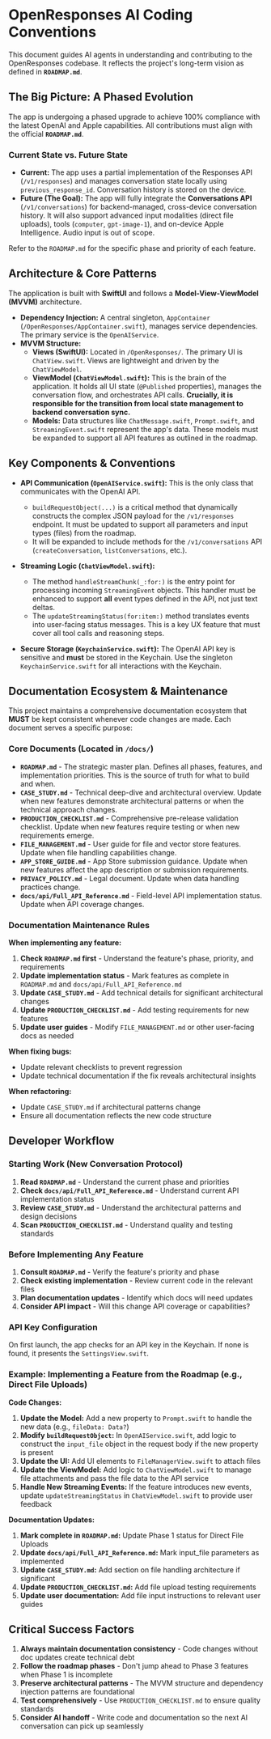 # OpenResponses AI Coding Conventions

This document guides AI agents in understanding and contributing to the OpenResponses codebase. It reflects the project's long-term vision as defined in **`ROADMAP.md`**.

## The Big Picture: A Phased Evolution

The app is undergoing a phased upgrade to achieve 100% compliance with the latest OpenAI and Apple capabilities. All contributions must align with the official **`ROADMAP.md`**.

### Current State vs. Future State

- **Current:** The app uses a partial implementation of the Responses API (`/v1/responses`) and manages conversation state locally using `previous_response_id`. Conversation history is stored on the device.
- **Future (The Goal):** The app will fully integrate the **Conversations API** (`/v1/conversations`) for backend-managed, cross-device conversation history. It will also support advanced input modalities (direct file uploads), tools (`computer`, `gpt-image-1`), and on-device Apple Intelligence. Audio input is out of scope.

Refer to the `ROADMAP.md` for the specific phase and priority of each feature.

## Architecture & Core Patterns

The application is built with **SwiftUI** and follows a **Model-View-ViewModel (MVVM)** architecture.

- **Dependency Injection:** A central singleton, `AppContainer` (`/OpenResponses/AppContainer.swift`), manages service dependencies. The primary service is the `OpenAIService`.
- **MVVM Structure:**
  - **Views (SwiftUI):** Located in `/OpenResponses/`. The primary UI is `ChatView.swift`. Views are lightweight and driven by the `ChatViewModel`.
  - **ViewModel (`ChatViewModel.swift`):** This is the brain of the application. It holds all UI state (`@Published` properties), manages the conversation flow, and orchestrates API calls. **Crucially, it is responsible for the transition from local state management to backend conversation sync.**
  - **Models:** Data structures like `ChatMessage.swift`, `Prompt.swift`, and `StreamingEvent.swift` represent the app's data. These models must be expanded to support all API features as outlined in the roadmap.

## Key Components & Conventions

- **API Communication (`OpenAIService.swift`):** This is the only class that communicates with the OpenAI API.

  - `buildRequestObject(...)` is a critical method that dynamically constructs the complex JSON payload for the `/v1/responses` endpoint. It must be updated to support all parameters and input types (files) from the roadmap.
  - It will be expanded to include methods for the `/v1/conversations` API (`createConversation`, `listConversations`, etc.).

- **Streaming Logic (`ChatViewModel.swift`):**

  - The method `handleStreamChunk(_:for:)` is the entry point for processing incoming `StreamingEvent` objects. This handler must be enhanced to support **all** event types defined in the API, not just text deltas.
  - The `updateStreamingStatus(for:item:)` method translates events into user-facing status messages. This is a key UX feature that must cover all tool calls and reasoning steps.

- **Secure Storage (`KeychainService.swift`):** The OpenAI API key is sensitive and **must** be stored in the Keychain. Use the singleton `KeychainService.swift` for all interactions with the Keychain.

## Documentation Ecosystem & Maintenance

This project maintains a comprehensive documentation ecosystem that **MUST** be kept consistent whenever code changes are made. Each document serves a specific purpose:

### Core Documents (Located in `/docs/`)

- **`ROADMAP.md`** - The strategic master plan. Defines all phases, features, and implementation priorities. This is the source of truth for what to build and when.
- **`CASE_STUDY.md`** - Technical deep-dive and architectural overview. Update when new features demonstrate architectural patterns or when the technical approach changes.
- **`PRODUCTION_CHECKLIST.md`** - Comprehensive pre-release validation checklist. Update when new features require testing or when new requirements emerge.
- **`FILE_MANAGEMENT.md`** - User guide for file and vector store features. Update when file handling capabilities change.
- **`APP_STORE_GUIDE.md`** - App Store submission guidance. Update when new features affect the app description or submission requirements.
- **`PRIVACY_POLICY.md`** - Legal document. Update when data handling practices change.
- **`docs/api/Full_API_Reference.md`** - Field-level API implementation status. Update when API coverage changes.

### Documentation Maintenance Rules

**When implementing any feature:**

1. **Check `ROADMAP.md` first** - Understand the feature's phase, priority, and requirements
2. **Update implementation status** - Mark features as complete in `ROADMAP.md` and `docs/api/Full_API_Reference.md`
3. **Update `CASE_STUDY.md`** - Add technical details for significant architectural changes
4. **Update `PRODUCTION_CHECKLIST.md`** - Add testing requirements for new features
5. **Update user guides** - Modify `FILE_MANAGEMENT.md` or other user-facing docs as needed

**When fixing bugs:**

- Update relevant checklists to prevent regression
- Update technical documentation if the fix reveals architectural insights

**When refactoring:**

- Update `CASE_STUDY.md` if architectural patterns change
- Ensure all documentation reflects the new code structure

## Developer Workflow

### Starting Work (New Conversation Protocol)

1. **Read `ROADMAP.md`** - Understand the current phase and priorities
2. **Check `docs/api/Full_API_Reference.md`** - Understand current API implementation status
3. **Review `CASE_STUDY.md`** - Understand the architectural patterns and design decisions
4. **Scan `PRODUCTION_CHECKLIST.md`** - Understand quality and testing standards

### Before Implementing Any Feature

1. **Consult `ROADMAP.md`** - Verify the feature's priority and phase
2. **Check existing implementation** - Review current code in the relevant files
3. **Plan documentation updates** - Identify which docs will need updates
4. **Consider API impact** - Will this change API coverage or capabilities?

### API Key Configuration

On first launch, the app checks for an API key in the Keychain. If none is found, it presents the `SettingsView.swift`.

### Example: Implementing a Feature from the Roadmap (e.g., Direct File Uploads)

**Code Changes:**

1. **Update the Model:** Add a new property to `Prompt.swift` to handle the new data (e.g., `fileData: Data?`)
2. **Modify `buildRequestObject`:** In `OpenAIService.swift`, add logic to construct the `input_file` object in the request body if the new property is present
3. **Update the UI:** Add UI elements to `FileManagerView.swift` to attach files
4. **Update the ViewModel:** Add logic to `ChatViewModel.swift` to manage file attachments and pass the file data to the API service
5. **Handle New Streaming Events:** If the feature introduces new events, update `updateStreamingStatus` in `ChatViewModel.swift` to provide user feedback

**Documentation Updates:**

1. **Mark complete in `ROADMAP.md`:** Update Phase 1 status for Direct File Uploads
2. **Update `docs/api/Full_API_Reference.md`:** Mark input_file parameters as implemented
3. **Update `CASE_STUDY.md`:** Add section on file handling architecture if significant
4. **Update `PRODUCTION_CHECKLIST.md`:** Add file upload testing requirements
5. **Update user documentation:** Add file input instructions to relevant user guides

## Critical Success Factors

1. **Always maintain documentation consistency** - Code changes without doc updates create technical debt
2. **Follow the roadmap phases** - Don't jump ahead to Phase 3 features when Phase 1 is incomplete
3. **Preserve architectural patterns** - The MVVM structure and dependency injection patterns are foundational
4. **Test comprehensively** - Use `PRODUCTION_CHECKLIST.md` to ensure quality standards
5. **Consider AI handoff** - Write code and documentation so the next AI conversation can pick up seamlessly
